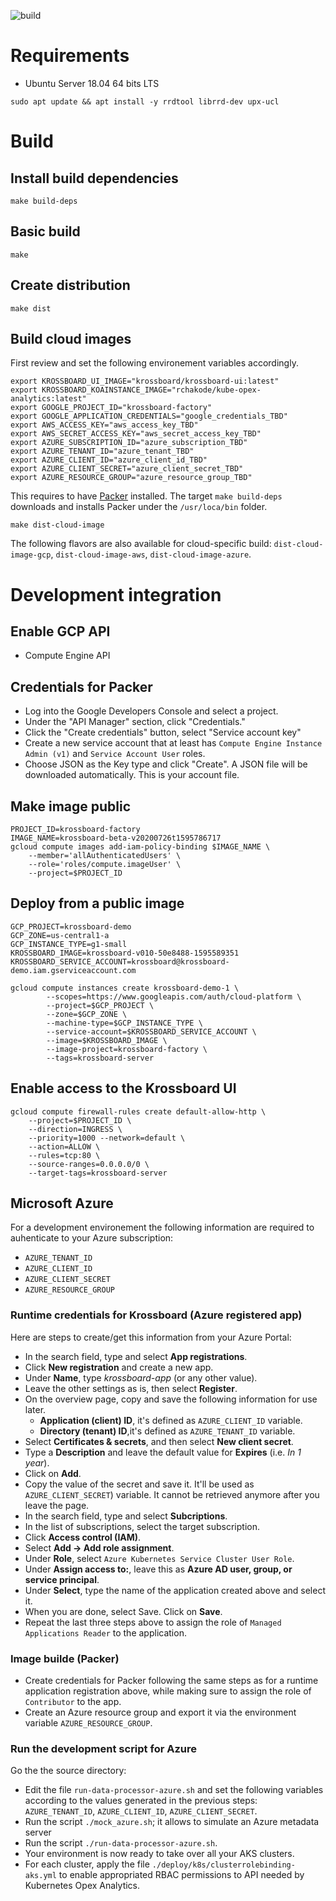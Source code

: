 ![build](https://github.com/2-alchemists/krossboard-data-processor/workflows/Go/badge.svg)

# Requirements

* Ubuntu Server 18.04 64 bits LTS

```
sudo apt update && apt install -y rrdtool librrd-dev upx-ucl
```

# Build

## Install build dependencies
```
make build-deps
```

## Basic build

```
make
```

## Create distribution

```
make dist
```

## Build cloud images
First review and set the following environement variables accordingly.

```
export KROSSBOARD_UI_IMAGE="krossboard/krossboard-ui:latest"
export KROSSBOARD_KOAINSTANCE_IMAGE="rchakode/kube-opex-analytics:latest"
export GOOGLE_PROJECT_ID="krossboard-factory"
export GOOGLE_APPLICATION_CREDENTIALS="google_credentials_TBD"
export AWS_ACCESS_KEY="aws_access_key_TBD"
export AWS_SECRET_ACCESS_KEY="aws_secret_access_key_TBD"
export AZURE_SUBSCRIPTION_ID="azure_subscription_TBD"
export AZURE_TENANT_ID="azure_tenant_TBD"
export AZURE_CLIENT_ID="azure_client_id_TBD"
export AZURE_CLIENT_SECRET="azure_client_secret_TBD"
export AZURE_RESOURCE_GROUP="azure_resource_group_TBD"
```


This requires to have [Packer](https://www.packer.io/) installed. The target `make build-deps` downloads and installs Packer under the `/usr/loca/bin` folder.
```
make dist-cloud-image
```

The following flavors are also available for cloud-specific build: `dist-cloud-image-gcp`,  `dist-cloud-image-aws`,  `dist-cloud-image-azure`.

# Development integration

## Enable GCP API
 * Compute Engine API
 
  
## Credentials for Packer

* Log into the Google Developers Console and select a project.
* Under the "API Manager" section, click "Credentials."
* Click the "Create credentials" button, select "Service account key"
* Create a new service account that at least has `Compute Engine Instance Admin (v1)` and `Service Account User` roles.
* Choose JSON as the Key type and click "Create". A JSON file will be downloaded automatically. This is your account file.

## Make image public

```
PROJECT_ID=krossboard-factory
IMAGE_NAME=krossboard-beta-v20200726t1595786717
gcloud compute images add-iam-policy-binding $IMAGE_NAME \
    --member='allAuthenticatedUsers' \
    --role='roles/compute.imageUser' \
    --project=$PROJECT_ID
```

## Deploy from a public image

```
GCP_PROJECT=krossboard-demo
GCP_ZONE=us-central1-a
GCP_INSTANCE_TYPE=g1-small
KROSSBOARD_IMAGE=krossboard-v010-50e8488-1595589351
KROSSBOARD_SERVICE_ACCOUNT=krossboard@krossboard-demo.iam.gserviceaccount.com

gcloud compute instances create krossboard-demo-1 \
        --scopes=https://www.googleapis.com/auth/cloud-platform \
        --project=$GCP_PROJECT \
        --zone=$GCP_ZONE \
        --machine-type=$GCP_INSTANCE_TYPE \
        --service-account=$KROSSBOARD_SERVICE_ACCOUNT \
        --image=$KROSSBOARD_IMAGE \
        --image-project=krossboard-factory \
        --tags=krossboard-server
```

## Enable access to the Krossboard UI

```
gcloud compute firewall-rules create default-allow-http \
    --project=$PROJECT_ID \
    --direction=INGRESS \
    --priority=1000 --network=default \
    --action=ALLOW \
    --rules=tcp:80 \
    --source-ranges=0.0.0.0/0 \
    --target-tags=krossboard-server
```

## Microsoft Azure
For a development environement the following information are required to auhenticate to your Azure subscription:

* `AZURE_TENANT_ID`
* `AZURE_CLIENT_ID`
* `AZURE_CLIENT_SECRET`
* `AZURE_RESOURCE_GROUP`

### Runtime credentials for Krossboard (Azure registered app)
Here are steps to create/get this information from your Azure Portal:
* In the search field, type and select **App registrations**.
* Click **New registration** and create a new app.
* Under **Name**, type *krossboard-app* (or any other value).
* Leave the other settings as is, then select **Register**.
* On the overview page, copy and save the following information for use later.
  * **Application (client) ID**, it's defined as `AZURE_CLIENT_ID` variable.
  * **Directory (tenant) ID**,it's defined as `AZURE_TENANT_ID` variable.
* Select **Certificates & secrets**, and then select **New client secret**.
* Type a **Description** and leave the default value for **Expires** (i.e. *In 1 year*).
* Click on **Add**.
* Copy the value of the secret and save it. It'll be used as `AZURE_CLIENT_SECRET`) variable. It cannot be retrieved anymore after you leave the page.
* In the search field, type and select **Subcriptions**.
* In the list of subscriptions, select the target subscription.
* Click **Access control (IAM)**.
* Select **Add -> Add role assignment**.
* Under **Role**, select `Azure Kubernetes Service Cluster User Role`.
* Under **Assign access to:**, leave this as **Azure AD user, group, or service principal**.
* Under **Select**, type the name of the application created above and select it.
* When you are done, select Save. Click on **Save**.
* Repeat the last three steps above to assign the role of `Managed Applications Reader` to the application.


### Image builde (Packer)

 * Create credentials for Packer following the same steps as for a runtime application registration above, while making sure to assign the role of `Contributor` to the app.
 * Create an Azure resource group and export it via the environment variable `AZURE_RESOURCE_GROUP`.

### Run the development script for Azure
Go the the source directory:
* Edit the file `run-data-processor-azure.sh` and set the following variables according to the values generated in the previous steps: `AZURE_TENANT_ID`, `AZURE_CLIENT_ID`, `AZURE_CLIENT_SECRET`.
* Run the script `./mock_azure.sh`; it allows to simulate an Azure metadata server
* Run the script `./run-data-processor-azure.sh`.
* Your environment is now ready to take over all your AKS clusters.
* For each cluster, apply the file `./deploy/k8s/clusterrolebinding-aks.yml` to enable appropriated RBAC permissions to API needed by Kubernetes Opex Analytics.
